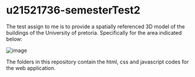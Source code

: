 # u21521736-semesterTest2
The test assign to me is to provide a spatially referenced 3D model of the buildings of the University of pretoria. Specifically for the area indicated below:

![image](https://github.com/user-attachments/assets/1a16cf4e-6253-44d2-8cf1-030dc74d4468)

The folders in this repository contain the html, css and javascript codes for the web application.
